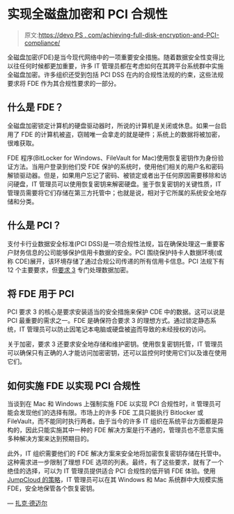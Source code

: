 # 实现全磁盘加密和 PCI 合规性

> 原文:[https://devo PS . com/achieving-full-disk-encryption-and-PCI-compliance/](https://devops.com/achieving-full-disk-encryption-and-pci-compliance/)

全磁盘加密(FDE)是当今现代网络中的一项重要安全措施。随着数据安全性变得比以往任何时候都更加重要，许多 IT 管理员都在考虑如何在其跨平台系统群中实施全磁盘加密。许多组织还受到包括 PCI DSS 在内的合规性法规的约束，这些法规要求将 FDE 作为其合规性要求的一部分。

## 什么是 FDE？

全磁盘加密锁定计算机的硬盘驱动器时，所说的计算机是关闭或休息。如果一台启用了 FDE 的计算机被盗，窃贼唯一会拿走的就是硬件；系统上的数据将被加密，很难获取。

FDE 程序(BitLocker for Windows、FileVault for Mac)使用恢复密钥作为身份验证方法。当用户登录到他们受 FDE 保护的系统时，使用他们相关的用户名和密码解锁驱动器。但是，如果用户忘记了密码、被锁定或者出于任何原因需要移除和访问硬盘，IT 管理员可以使用恢复密钥来解密硬盘。鉴于恢复密钥的关键性质，IT 管理员需要将它们存储在第三方托管中；也就是说，相对于它所属的系统安全地存储和分类。

## 什么是 PCI？

支付卡行业数据安全标准(PCI DSS)是一项合规性法规，旨在确保处理这一重要客户财务信息的公司能够保护信用卡数据的安全。PCI 围绕保护持卡人数据环境(或称 CDE)展开，该环境存储了通过合规公司传递的所有信用卡信息。PCI 法规下有 12 个主要要求，但[要求 3](https://www.pcisecuritystandards.org/documents/PCI%20SSC%20Quick%20Reference%20Guide.pdf) 专门处理数据加密。

## 将 FDE 用于 PCI

PCI 要求 3 的核心是要求安装适当的安全措施来保护 CDE 中的数据。这可以说是 PCI 最重要的需求之一。FDE 是确保符合要求 3 的理想方式。通过锁定静态系统，IT 管理员可以防止因笔记本电脑或硬盘被盗而导致的未经授权的访问。

关于加密，要求 3 还要求安全地存储和维护密钥。使用恢复密钥托管，IT 管理员可以确保只有正确的人才能访问加密密钥，还可以监控何时使用它们以及谁在使用它们。

## 如何实施 FDE 以实现 PCI 合规性

当谈到在 Mac 和 Windows 上强制实施 FDE 以实现 PCI 合规性时，it 管理员可能会发现他们的选择有限。市场上的许多 FDE 工具只能执行 Bitlocker 或 FileVault，而不能同时执行两者。由于当今的许多 IT 组织在系统平台方面都是异构的，因此只能实施其中一种的 FDE 解决方案是行不通的，管理员也不愿意实施多种解决方案来达到预期目的。

此外，IT 组织需要他们的 FDE 解决方案来安全地将加密恢复密钥存储在托管中。这种需求进一步限制了理想 FDE 选项的列表。最终，有了这些要求，就有了一个绝佳的选择，可以为 IT 管理员提供适合 PCI 合规性的低开销 FDE 体验。使用 [JumpCloud 的策略](https://support.jumpcloud.com/support/s/article/policies-2019-08-21-10-36-47)，IT 管理员可以在其 Windows 和 Mac 系统群中大规模实施 FDE，安全地保管各个恢复密钥。

— [扎克·德迈尔](https://devops.com/author/zach-demeyer/)